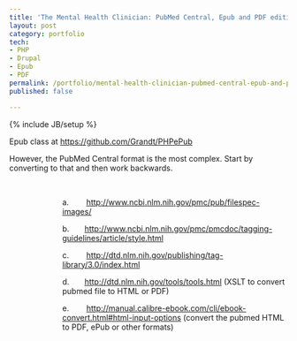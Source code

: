 ```yaml
---
title: 'The Mental Health Clinician: PubMed Central, Epub and PDF editions'
layout: post
category: portfolio
tech:
- PHP
- Drupal
- Epub
- PDF
permalink: /portfolio/mental-health-clinician-pubmed-central-epub-and-pdf-editions
published: false

---
```

{% include JB/setup %}
<div id="node-207" class="node node-portfolio node-promoted node-unpublished">
  <div class="content clearfix">
    <div class="field field-name-body field-type-text-with-summary field-label-hidden"><div class="field-items"><div class="field-item even"><p>Epub class at <a href="https://github.com/Grandt/PHPePub">https://github.com/Grandt/PHPePub</a></p>
<p>However, the PubMed Central format is the most complex. Start by converting to that and then work backwards.</p>
<p> </p>
<p style="margin-left:1.0in;">a.        <a href="http://www.ncbi.nlm.nih.gov/pmc/pub/filespec-images/">http</a><a href="http://www.ncbi.nlm.nih.gov/pmc/pub/filespec-images/">://</a><a href="http://www.ncbi.nlm.nih.gov/pmc/pub/filespec-images/">www</a><a href="http://www.ncbi.nlm.nih.gov/pmc/pub/filespec-images/">.</a><a href="http://www.ncbi.nlm.nih.gov/pmc/pub/filespec-images/">ncbi</a><a href="http://www.ncbi.nlm.nih.gov/pmc/pub/filespec-images/">.</a><a href="http://www.ncbi.nlm.nih.gov/pmc/pub/filespec-images/">nlm</a><a href="http://www.ncbi.nlm.nih.gov/pmc/pub/filespec-images/">.</a><a href="http://www.ncbi.nlm.nih.gov/pmc/pub/filespec-images/">nih</a><a href="http://www.ncbi.nlm.nih.gov/pmc/pub/filespec-images/">.</a><a href="http://www.ncbi.nlm.nih.gov/pmc/pub/filespec-images/">gov</a><a href="http://www.ncbi.nlm.nih.gov/pmc/pub/filespec-images/">/</a><a href="http://www.ncbi.nlm.nih.gov/pmc/pub/filespec-images/">pmc</a><a href="http://www.ncbi.nlm.nih.gov/pmc/pub/filespec-images/">/</a><a href="http://www.ncbi.nlm.nih.gov/pmc/pub/filespec-images/">pub</a><a href="http://www.ncbi.nlm.nih.gov/pmc/pub/filespec-images/">/</a><a href="http://www.ncbi.nlm.nih.gov/pmc/pub/filespec-images/">filespec</a><a href="http://www.ncbi.nlm.nih.gov/pmc/pub/filespec-images/">-</a><a href="http://www.ncbi.nlm.nih.gov/pmc/pub/filespec-images/">images</a><a href="http://www.ncbi.nlm.nih.gov/pmc/pub/filespec-images/">/</a></p>
<p style="margin-left:1.0in;">b.       <a href="http://www.ncbi.nlm.nih.gov/pmc/pmcdoc/tagging-guidelines/article/style.html">http</a><a href="http://www.ncbi.nlm.nih.gov/pmc/pmcdoc/tagging-guidelines/article/style.html">://</a><a href="http://www.ncbi.nlm.nih.gov/pmc/pmcdoc/tagging-guidelines/article/style.html">www</a><a href="http://www.ncbi.nlm.nih.gov/pmc/pmcdoc/tagging-guidelines/article/style.html">.</a><a href="http://www.ncbi.nlm.nih.gov/pmc/pmcdoc/tagging-guidelines/article/style.html">ncbi</a><a href="http://www.ncbi.nlm.nih.gov/pmc/pmcdoc/tagging-guidelines/article/style.html">.</a><a href="http://www.ncbi.nlm.nih.gov/pmc/pmcdoc/tagging-guidelines/article/style.html">nlm</a><a href="http://www.ncbi.nlm.nih.gov/pmc/pmcdoc/tagging-guidelines/article/style.html">.</a><a href="http://www.ncbi.nlm.nih.gov/pmc/pmcdoc/tagging-guidelines/article/style.html">nih</a><a href="http://www.ncbi.nlm.nih.gov/pmc/pmcdoc/tagging-guidelines/article/style.html">.</a><a href="http://www.ncbi.nlm.nih.gov/pmc/pmcdoc/tagging-guidelines/article/style.html">gov</a><a href="http://www.ncbi.nlm.nih.gov/pmc/pmcdoc/tagging-guidelines/article/style.html">/</a><a href="http://www.ncbi.nlm.nih.gov/pmc/pmcdoc/tagging-guidelines/article/style.html">pmc</a><a href="http://www.ncbi.nlm.nih.gov/pmc/pmcdoc/tagging-guidelines/article/style.html">/</a><a href="http://www.ncbi.nlm.nih.gov/pmc/pmcdoc/tagging-guidelines/article/style.html">pmcdoc</a><a href="http://www.ncbi.nlm.nih.gov/pmc/pmcdoc/tagging-guidelines/article/style.html">/</a><a href="http://www.ncbi.nlm.nih.gov/pmc/pmcdoc/tagging-guidelines/article/style.html">tagging</a><a href="http://www.ncbi.nlm.nih.gov/pmc/pmcdoc/tagging-guidelines/article/style.html">-</a><a href="http://www.ncbi.nlm.nih.gov/pmc/pmcdoc/tagging-guidelines/article/style.html">guidelines</a><a href="http://www.ncbi.nlm.nih.gov/pmc/pmcdoc/tagging-guidelines/article/style.html">/</a><a href="http://www.ncbi.nlm.nih.gov/pmc/pmcdoc/tagging-guidelines/article/style.html">article</a><a href="http://www.ncbi.nlm.nih.gov/pmc/pmcdoc/tagging-guidelines/article/style.html">/</a><a href="http://www.ncbi.nlm.nih.gov/pmc/pmcdoc/tagging-guidelines/article/style.html">style</a><a href="http://www.ncbi.nlm.nih.gov/pmc/pmcdoc/tagging-guidelines/article/style.html">.</a><a href="http://www.ncbi.nlm.nih.gov/pmc/pmcdoc/tagging-guidelines/article/style.html">html</a></p>
<p style="margin-left:1.0in;">c.        <a href="http://dtd.nlm.nih.gov/publishing/tag-library/3.0/index.html">http</a><a href="http://dtd.nlm.nih.gov/publishing/tag-library/3.0/index.html">://</a><a href="http://dtd.nlm.nih.gov/publishing/tag-library/3.0/index.html">dtd</a><a href="http://dtd.nlm.nih.gov/publishing/tag-library/3.0/index.html">.</a><a href="http://dtd.nlm.nih.gov/publishing/tag-library/3.0/index.html">nlm</a><a href="http://dtd.nlm.nih.gov/publishing/tag-library/3.0/index.html">.</a><a href="http://dtd.nlm.nih.gov/publishing/tag-library/3.0/index.html">nih</a><a href="http://dtd.nlm.nih.gov/publishing/tag-library/3.0/index.html">.</a><a href="http://dtd.nlm.nih.gov/publishing/tag-library/3.0/index.html">gov</a><a href="http://dtd.nlm.nih.gov/publishing/tag-library/3.0/index.html">/</a><a href="http://dtd.nlm.nih.gov/publishing/tag-library/3.0/index.html">publishing</a><a href="http://dtd.nlm.nih.gov/publishing/tag-library/3.0/index.html">/</a><a href="http://dtd.nlm.nih.gov/publishing/tag-library/3.0/index.html">tag</a><a href="http://dtd.nlm.nih.gov/publishing/tag-library/3.0/index.html">-</a><a href="http://dtd.nlm.nih.gov/publishing/tag-library/3.0/index.html">library</a><a href="http://dtd.nlm.nih.gov/publishing/tag-library/3.0/index.html">/3.0/</a><a href="http://dtd.nlm.nih.gov/publishing/tag-library/3.0/index.html">index</a><a href="http://dtd.nlm.nih.gov/publishing/tag-library/3.0/index.html">.</a><a href="http://dtd.nlm.nih.gov/publishing/tag-library/3.0/index.html">html</a></p>
<p style="margin-left:1.0in;">d.       <u>http://dtd.nlm.nih.gov/tools/tools.html</u> (XSLT to convert pubmed file to HTML or PDF)</p>
<p style="margin-left:1.0in;">e.        <u><a href="http://manual.calibre-ebook.com/cli/ebook-convert.html#html-input-options">http://manual.calibre-ebook.com/cli/ebook-convert.html#html-input-options</a></u> (convert the pubmed HTML to PDF, ePub or other formats)</p>
</div></div></div>  </div>
</div>
